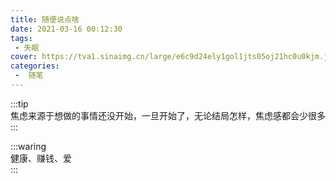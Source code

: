 ```yaml
---
title: 随便说点啥
date: 2021-03-16 00:12:30
tags:
 - 失眠
cover: https://tva1.sinaimg.cn/large/e6c9d24ely1gol1jts05oj21hc0u0kjm.jpg
categories:
 -  随笔
---
```

<!-- more -->

:::tip     
焦虑来源于想做的事情还没开始，一旦开始了，无论结局怎样，焦虑感都会少很多    
:::    
    
:::waring        
健康、赚钱、爱        
:::        
